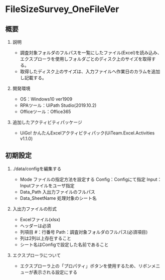# FileSizeSurvey_OneFileVer

## 概要

1. 説明

    - 調査対象フォルダのフルパスを一覧にしたファイル(Excel)を読み込み、エクスプローラを使用しフォルダごとのディスク上のサイズを取得する。
    - 取得したディスク上のサイズは、入力ファイルへ作業日のカラムを追加し記載する。

2. 開発環境

    - OS：Windows10 ver1909
    - RPAツール：UiPath Studio(2019.10.2)
    - Officeツール：Office365

3. 追加したアクティビティパッケージ
    - UiGo!
        かんたんExcelアクティビティパック(UiTeam.Excel.Activities v1.1.0)

## 初期設定

1. ./data/configを編集する

    - Mode
        ファイルの指定方法を設定する
        Config：Configにて指定
        Input：Inputファイルをユーザ指定
    - Data_Path
        入出力ファイルのフルパス
    - Data_SheetName
        処理対象のシート名

2. 入出力ファイルの形式

    - Excelファイル(xlsx)
    - ヘッダーは必須
    - 列項目
        #：行番号
        Path：調査対象フォルダのフルパス(必須項目)
    - 列は2列以上存在すること
    - シート名はConfigで設定した名前であること

3. エクスプローラについて

    - エクスプローラ上の「プロパティ」ボタンを使用するため、リボンメニューが表示される設定にする
